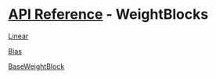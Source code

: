 # [API Reference](../API.md) - WeightBlocks

[Linear](WeightBlocks/Linear.md)

[Bias](WeightBlocks/Bias.md)

[BaseWeightBlock](WeightBlocks/BaseWeightBlock.md)